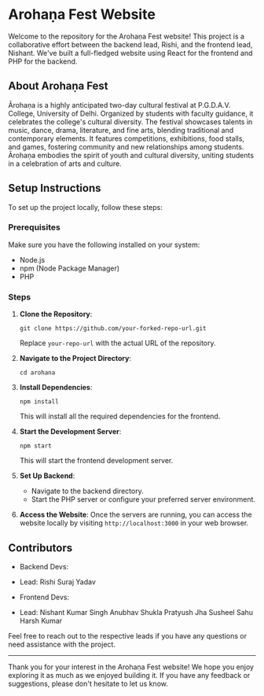 # Arohaṇa Fest Website

Welcome to the repository for the Arohaṇa Fest website! This project is a collaborative effort between the backend lead, Rishi, and the frontend lead, Nishant. We've built a full-fledged website using React for the frontend and PHP for the backend.

## About Arohaṇa Fest

Ārohaṇa is a highly anticipated two-day cultural festival at P.G.D.A.V. College, University of Delhi. Organized by students with faculty guidance, it celebrates the college's cultural diversity. The festival showcases talents in music, dance, drama, literature, and fine arts, blending traditional and contemporary elements. It features competitions, exhibitions, food stalls, and games, fostering community and new relationships among students. Ārohaṇa embodies the spirit of youth and cultural diversity, uniting students in a celebration of arts and culture.

## Setup Instructions

To set up the project locally, follow these steps:

### Prerequisites

Make sure you have the following installed on your system:

- Node.js
- npm (Node Package Manager)
- PHP

### Steps

1. **Clone the Repository**: 
   ```
   git clone https://github.com/your-forked-repo-url.git
   ```
   Replace `your-repo-url` with the actual URL of the repository.

2. **Navigate to the Project Directory**:
   ```
   cd arohana
   ```

3. **Install Dependencies**:
   ```
   npm install
   ```
   This will install all the required dependencies for the frontend.

4. **Start the Development Server**:
   ```
   npm start
   ```
   This will start the frontend development server.

5. **Set Up Backend**:
   - Navigate to the backend directory.
   - Start the PHP server or configure your preferred server environment.

6. **Access the Website**:
   Once the servers are running, you can access the website locally by visiting `http://localhost:3000` in your web browser.

## Contributors

- Backend Devs:
- Lead: Rishi
     Suraj Yadav

- Frontend Devs:
- Lead: Nishant Kumar Singh
     Anubhav Shukla
     Pratyush Jha
     Susheel Sahu
     Harsh Kumar 

Feel free to reach out to the respective leads if you have any questions or need assistance with the project.

---

Thank you for your interest in the Arohaṇa Fest website! We hope you enjoy exploring it as much as we enjoyed building it. If you have any feedback or suggestions, please don't hesitate to let us know.